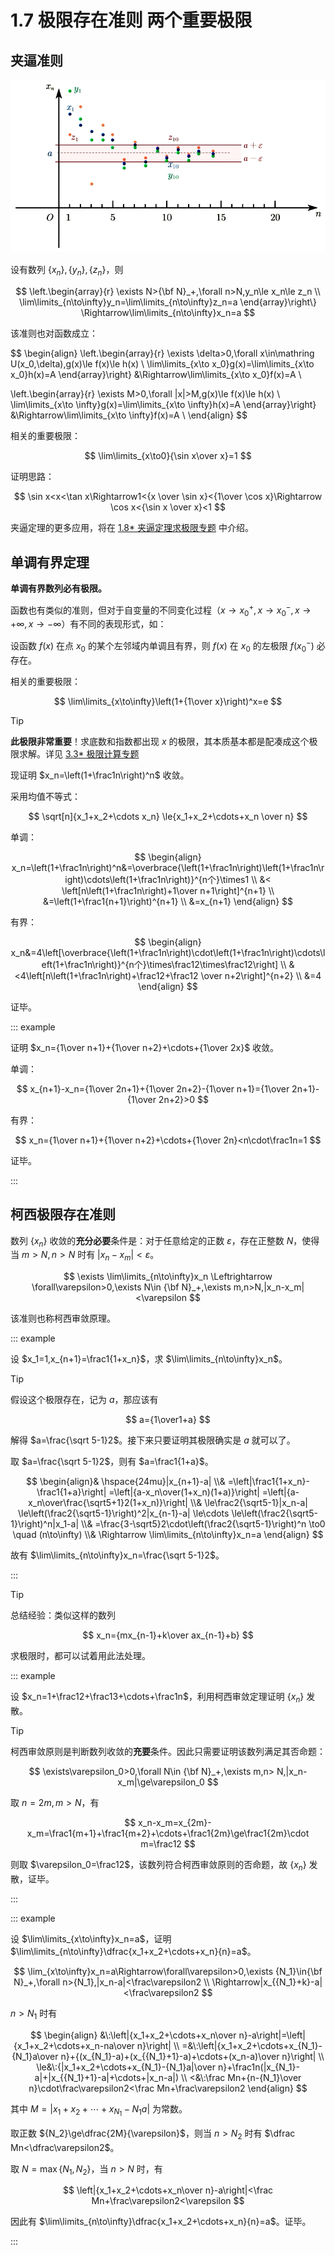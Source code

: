 # 1.7 极限存在准则 两个重要极限

## 夹逼准则

![](./images/sandwich-theorem.png)

设有数列 $\{x_n\},\{y_n\},\{z_n\}$，则

$$
\left.\begin{array}{r}
\exists N>{\bf N}_+,\forall n>N,y_n\le x_n\le z_n \\
\lim\limits_{n\to\infty}y_n=\lim\limits_{n\to\infty}z_n=a
\end{array}\right\}
\Rightarrow\lim\limits_{n\to\infty}x_n=a
$$

该准则也对函数成立：

$$
\begin{align}
\left.\begin{array}{r}
\exists \delta>0,\forall x\in\mathring U(x_0,\delta),g(x)\le f(x)\le h(x) \\
\lim\limits_{x\to x_0}g(x)=\lim\limits_{x\to x_0}h(x)=A
\end{array}\right\}
&\Rightarrow\lim\limits_{x\to x_0}f(x)=A \\

\left.\begin{array}{r}
\exists M>0,\forall |x|>M,g(x)\le f(x)\le h(x) \\
\lim\limits_{x\to \infty}g(x)=\lim\limits_{x\to \infty}h(x)=A
\end{array}\right\}
&\Rightarrow\lim\limits_{x\to \infty}f(x)=A \\
\end{align}
$$

相关的重要极限：

$$
\lim\limits_{x\to0}{\sin x\over x}=1
$$

证明思路：

$$
\sin x<x<\tan x\Rightarrow1<{x \over \sin x}<{1\over \cos x}\Rightarrow \cos x<{\sin x \over x}<1
$$

夹逼定理的更多应用，将在 [1.8\* 夹逼定理求极限专题](./1.8-夹逼定理求极限专题) 中介绍。

## 单调有界定理

**单调有界数列必有极限。**

函数也有类似的准则，但对于自变量的不同变化过程（$x\to x_0^+,x\to x_0^-,x\to+\infty,x\to-\infty$）有不同的表现形式，如：

设函数 $f(x)$ 在点 $x_0$ 的某个左邻域内单调且有界，则 $f(x)$ 在 $x_0$ 的左极限 $f(x_0^-)$ 必存在。

相关的重要极限：

$$
\lim\limits_{x\to\infty}\left(1+{1\over x}\right)^x=e
$$

> [!tip]
>
> **此极限非常重要**！求底数和指数都出现 $x$ 的极限，其本质基本都是配凑成这个极限求解。详见 [3.3\* 极限计算专题](../3-导数的应用/3.3-极限计算专题#_1-的无穷次方型)

现证明 $x_n=\left(1+\frac1n\right)^n$ 收敛。

采用均值不等式：

$$
\sqrt[n]{x_1+x_2+\cdots x_n} \le{x_1+x_2+\cdots+x_n \over n}
$$

单调：

$$
\begin{align}
x_n=\left(1+\frac1n\right)^n&=\overbrace{\left(1+\frac1n\right)\left(1+\frac1n\right)\cdots\left(1+\frac1n\right)}^{n个}\times1 \\
&< \left[n\left(1+\frac1n\right)+1\over n+1\right]^{n+1} \\
&=\left(1+\frac1{n+1}\right)^{n+1} \\
&=x_{n+1}
\end{align}
$$

有界：

$$
\begin{align}
x_n&=4\left[\overbrace{\left(1+\frac1n\right)\cdot\left(1+\frac1n\right)\cdots\left(1+\frac1n\right)}^{n个}\times\frac12\times\frac12\right] \\
&<4\left[n\left(1+\frac1n\right)+\frac12+\frac12 \over n+2\right]^{n+2} \\
&=4
\end{align}
$$

证毕。

::: example

证明 $x_n={1\over n+1}+{1\over n+2}+\cdots+{1\over 2x}$ 收敛。

单调：

$$
x_{n+1}-x_n={1\over 2n+1}+{1\over 2n+2}-{1\over n+1}={1\over 2n+1}-{1\over 2n+2}>0
$$

有界：

$$
x_n={1\over n+1}+{1\over n+2}+\cdots+{1\over 2n}<n\cdot\frac1n=1
$$

证毕。

:::

## 柯西极限存在准则

数列 $\{x_n\}$ 收敛的**充分必要**条件是：对于任意给定的正数 $\varepsilon$，存在正整数 $N$，使得当 $m>N,n>N$ 时有 $|x_n-x_m|<\varepsilon$。

$$
\exists \lim\limits_{n\to\infty}x_n \Leftrightarrow \forall\varepsilon>0,\exists N\in {\bf N}_+,\exists m,n>N,|x_n-x_m|<\varepsilon
$$

该准则也称柯西审敛原理。

::: example

设 $x_1=1,x_{n+1}=\frac1{1+x_n}$，求 $\lim\limits_{n\to\infty}x_n$。

> [!tip]
>
> 假设这个极限存在，记为 $a$，那应该有
>
> $$
> a={1\over1+a}
> $$
>
> 解得 $a=\frac{\sqrt 5-1}2$。接下来只要证明其极限确实是 $a$ 就可以了。

取 $a=\frac{\sqrt 5-1}2$，则有 $a=\frac1{1+a}$。

$$
\begin{align}&
\hspace{24mu}|x_{n+1}-a| \\&
=\left|\frac1{1+x_n}-\frac1{1+a}\right|
=\left|{a-x_n\over(1+x_n)(1+a)}\right|
=\left|{a-x_n\over\frac{\sqrt5+1}2(1+x_n)}\right| \\&
\le\frac2{\sqrt5-1}|x_n-a|
\le\left(\frac2{\sqrt5-1}\right)^2|x_{n-1}-a|
\le\cdots
\le\left(\frac2{\sqrt5-1}\right)^n|x_1-a| \\&
=\frac{3-\sqrt5}2\cdot\left(\frac2{\sqrt5-1}\right)^n \to0 \quad (n\to\infty) \\&
\Rightarrow \lim\limits_{n\to\infty}x_n=a
\end{align}
$$

故有 $\lim\limits_{n\to\infty}x_n=\frac{\sqrt 5-1}2$。

:::

> [!tip]
>
> 总结经验：类似这样的数列
>
> $$
> x_n={mx_{n-1}+k\over ax_{n-1}+b}
> $$
>
> 求极限时，都可以试着用此法处理。

::: example

设 $x_n=1+\frac12+\frac13+\cdots+\frac1n$，利用柯西审敛定理证明 $\{x_n\}$ 发散。

> [!tip]
>
> 柯西审敛原则是判断数列收敛的**充要**条件。因此只需要证明该数列满足其否命题：
>
> $$
> \exists\varepsilon_0>0,\forall N\in {\bf N}_+,\exists m,n> N,|x_n-x_m|\ge\varepsilon_0
> $$

取 $n=2m,m>N$，有

$$
x_n-x_m=x_{2m}-x_m=\frac1{m+1}+\frac1{m+2}+\cdots+\frac1{2m}\ge\frac1{2m}\cdot m=\frac12
$$

则取 $\varepsilon_0=\frac12$，该数列符合柯西审敛原则的否命题，故 $\{x_n\}$ 发散，证毕。

:::

::: example

设 $\lim\limits_{x\to\infty}x_n=a$，证明 $\lim\limits_{n\to\infty}\dfrac{x_1+x_2+\cdots+x_n}{n}=a$。

$$
\lim_{x\to\infty}x_n=a\Rightarrow\forall\varepsilon>0,\exists {N_1}\in{\bf N}_+,\forall n>{N_1},|x_n-a|<\frac\varepsilon2 \\
\Rightarrow|x_{{N_1}+k}-a|<\frac\varepsilon2
$$

$n>{N_1}$ 时有

$$
\begin{align}
&\:\left|{x_1+x_2+\cdots+x_n\over n}-a\right|=\left|{x_1+x_2+\cdots+x_n-na\over n}\right| \\
=&\:\left|{x_1+x_2+\cdots+x_{N_1}-{N_1}a\over n}+{(x_{N_1}-a)+(x_{{N_1}+1}-a)+\cdots+(x_n-a)\over n}\right| \\
\le&\:{|x_1+x_2+\cdots+x_{N_1}-{N_1}a|\over n}+\frac1n(|x_{N_1}-a|+|x_{{N_1}+1}-a|+\cdots+|x_n-a|) \\
<&\:\frac Mn+{n-{N_1}\over n}\cdot\frac\varepsilon2<\frac Mn+\frac\varepsilon2
\end{align}
$$

其中 $M=|x_1+x_2+\cdots+x_{N_1}-{N_1}a|$ 为常数。

取正数 ${N_2}\ge\dfrac{2M}{\varepsilon}$，则当 $n>N_2$ 时有 $\dfrac Mn<\dfrac\varepsilon2$。

取 $N=\max\{N_1,N_2\}$，当 $n>N$ 时，有

$$
\left|{x_1+x_2+\cdots+x_n\over n}-a\right|<\frac Mn+\frac\varepsilon2<\varepsilon
$$

因此有 $\lim\limits_{n\to\infty}\dfrac{x_1+x_2+\cdots+x_n}{n}=a$。证毕。

:::
